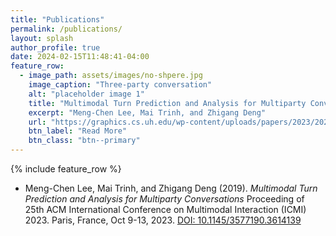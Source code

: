 ```yaml
---
title: "Publications"
permalink: /publications/
layout: splash
author_profile: true
date: 2024-02-15T11:48:41-04:00
feature_row:
  - image_path: assets/images/no-shpere.jpg
    image_caption: "Three-party conversation"
    alt: "placeholder image 1"
    title: "Multimodal Turn Prediction and Analysis for Multiparty Conversations"
    excerpt: "Meng-Chen Lee, Mai Trinh, and Zhigang Deng"
    url: "https://graphics.cs.uh.edu/wp-content/uploads/papers/2023/2023-ICMI-MultimodalTurnAnalysis.pdf"
    btn_label: "Read More"
    btn_class: "btn--primary"
---
```


{% include feature_row %}


- Meng-Chen Lee, Mai Trinh, and Zhigang Deng (2019). *Multimodal Turn Prediction and Analysis for Multiparty Conversations* Proceeding of 25th ACM International Conference on Multimodal Interaction (ICMI) 2023. Paris, France, Oct 9-13, 2023. [DOI: 10.1145/3577190.3614139](https://dl.acm.org/doi/10.1145/3577190.3614139)
